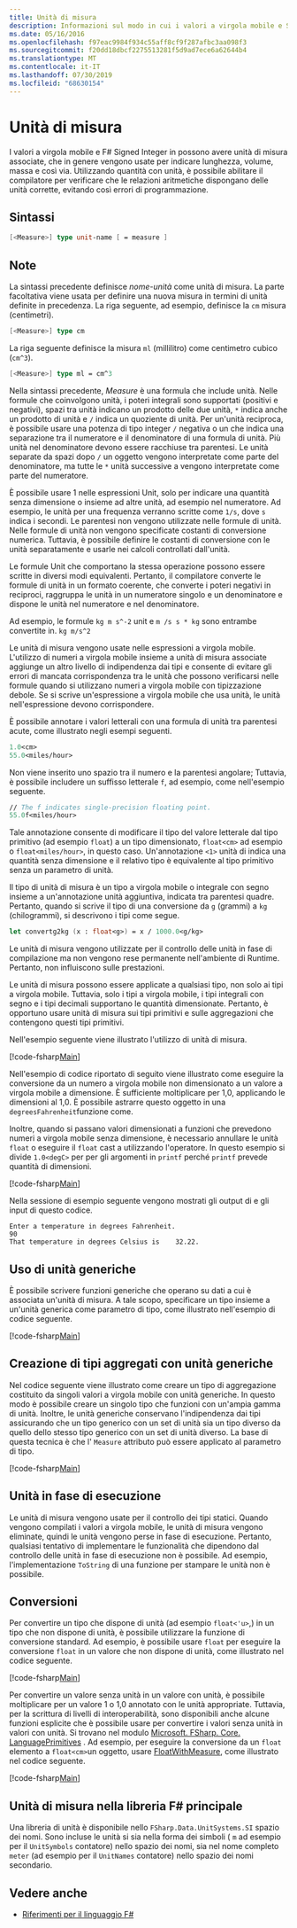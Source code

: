 ```yaml
---
title: Unità di misura
description: Informazioni sul modo in cui i valori a virgola mobile e Signed Integer in F# possono avere unità di misura associate, che in genere vengono usate per indicare la lunghezza, il volume e la massa.
ms.date: 05/16/2016
ms.openlocfilehash: f97eac9984f934c55aff8cf9f287afbc3aa098f3
ms.sourcegitcommit: f20dd18dbcf2275513281f5d9ad7ece6a62644b4
ms.translationtype: MT
ms.contentlocale: it-IT
ms.lasthandoff: 07/30/2019
ms.locfileid: "68630154"
---
```

# <a name="units-of-measure"></a>Unità di misura

I valori a virgola mobile e F# Signed Integer in possono avere unità di misura associate, che in genere vengono usate per indicare lunghezza, volume, massa e così via. Utilizzando quantità con unità, è possibile abilitare il compilatore per verificare che le relazioni aritmetiche dispongano delle unità corrette, evitando così errori di programmazione.

## <a name="syntax"></a>Sintassi

```fsharp
[<Measure>] type unit-name [ = measure ]
```

## <a name="remarks"></a>Note

La sintassi precedente definisce *nome-unità* come unità di misura. La parte facoltativa viene usata per definire una nuova misura in termini di unità definite in precedenza. La riga seguente, ad esempio, definisce la `cm` misura (centimetri).

```fsharp
[<Measure>] type cm
```

La riga seguente definisce la misura `ml` (millilitro) come centimetro cubico (`cm^3`).

```fsharp
[<Measure>] type ml = cm^3
```

Nella sintassi precedente, *Measure* è una formula che include unità. Nelle formule che coinvolgono unità, i poteri integrali sono supportati (positivi e negativi), spazi tra unità indicano un prodotto delle due unità, `*` indica anche un prodotto di unità e `/` indica un quoziente di unità. Per un'unità reciproca, è possibile usare una potenza di tipo integer `/` negativa o un che indica una separazione tra il numeratore e il denominatore di una formula di unità. Più unità nel denominatore devono essere racchiuse tra parentesi. Le unità separate da spazi dopo `/` un oggetto vengono interpretate come parte del denominatore, ma tutte le `*` unità successive a vengono interpretate come parte del numeratore.

È possibile usare 1 nelle espressioni Unit, solo per indicare una quantità senza dimensione o insieme ad altre unità, ad esempio nel numeratore. Ad esempio, le unità per una frequenza verranno scritte come `1/s`, dove `s` indica i secondi. Le parentesi non vengono utilizzate nelle formule di unità. Nelle formule di unità non vengono specificate costanti di conversione numerica. Tuttavia, è possibile definire le costanti di conversione con le unità separatamente e usarle nei calcoli controllati dall'unità.

Le formule Unit che comportano la stessa operazione possono essere scritte in diversi modi equivalenti. Pertanto, il compilatore converte le formule di unità in un formato coerente, che converte i poteri negativi in reciproci, raggruppa le unità in un numeratore singolo e un denominatore e dispone le unità nel numeratore e nel denominatore.

Ad esempio, le formule `kg m s^-2` unit e `m /s s * kg` sono entrambe convertite in. `kg m/s^2`

Le unità di misura vengono usate nelle espressioni a virgola mobile. L'utilizzo di numeri a virgola mobile insieme a unità di misura associate aggiunge un altro livello di indipendenza dai tipi e consente di evitare gli errori di mancata corrispondenza tra le unità che possono verificarsi nelle formule quando si utilizzano numeri a virgola mobile con tipizzazione debole. Se si scrive un'espressione a virgola mobile che usa unità, le unità nell'espressione devono corrispondere.

È possibile annotare i valori letterali con una formula di unità tra parentesi acute, come illustrato negli esempi seguenti.

```fsharp
1.0<cm>
55.0<miles/hour>
```

Non viene inserito uno spazio tra il numero e la parentesi angolare; Tuttavia, è possibile includere un suffisso letterale `f`, ad esempio, come nell'esempio seguente.

```fsharp
// The f indicates single-precision floating point.
55.0f<miles/hour>
```

Tale annotazione consente di modificare il tipo del valore letterale dal tipo primitivo (ad esempio `float`) a un tipo dimensionato, `float<cm>` ad esempio o `float<miles/hour>`, in questo caso. Un'annotazione `<1>` unità di indica una quantità senza dimensione e il relativo tipo è equivalente al tipo primitivo senza un parametro di unità.

Il tipo di unità di misura è un tipo a virgola mobile o integrale con segno insieme a un'annotazione unità aggiuntiva, indicata tra parentesi quadre. Pertanto, quando si scrive il tipo di una conversione da `g` (grammi) a `kg` (chilogrammi), si descrivono i tipi come segue.

```fsharp
let convertg2kg (x : float<g>) = x / 1000.0<g/kg>
```

Le unità di misura vengono utilizzate per il controllo delle unità in fase di compilazione ma non vengono rese permanente nell'ambiente di Runtime. Pertanto, non influiscono sulle prestazioni.

Le unità di misura possono essere applicate a qualsiasi tipo, non solo ai tipi a virgola mobile. Tuttavia, solo i tipi a virgola mobile, i tipi integrali con segno e i tipi decimali supportano le quantità dimensionate. Pertanto, è opportuno usare unità di misura sui tipi primitivi e sulle aggregazioni che contengono questi tipi primitivi.

Nell'esempio seguente viene illustrato l'utilizzo di unità di misura.

[!code-fsharp[Main](~/samples/snippets/fsharp/lang-ref-2/snippet6901.fs)]

Nell'esempio di codice riportato di seguito viene illustrato come eseguire la conversione da un numero a virgola mobile non dimensionato a un valore a virgola mobile a dimensione. È sufficiente moltiplicare per 1,0, applicando le dimensioni al 1,0. È possibile astrarre questo oggetto in una `degreesFahrenheit`funzione come.

Inoltre, quando si passano valori dimensionati a funzioni che prevedono numeri a virgola mobile senza dimensione, è necessario annullare le unità `float` o eseguire il `float` cast a utilizzando l'operatore. In questo esempio si divide `1.0<degC>` per per gli argomenti in `printf` perché `printf` prevede quantità di dimensioni.

[!code-fsharp[Main](~/samples/snippets/fsharp/lang-ref-2/snippet6902.fs)]

Nella sessione di esempio seguente vengono mostrati gli output di e gli input di questo codice.

```
Enter a temperature in degrees Fahrenheit.
90
That temperature in degrees Celsius is    32.22.
```

## <a name="using-generic-units"></a>Uso di unità generiche

È possibile scrivere funzioni generiche che operano su dati a cui è associata un'unità di misura. A tale scopo, specificare un tipo insieme a un'unità generica come parametro di tipo, come illustrato nell'esempio di codice seguente.

[!code-fsharp[Main](~/samples/snippets/fsharp/lang-ref-2/snippet6903.fs)]

## <a name="creating-aggregate-types-with-generic-units"></a>Creazione di tipi aggregati con unità generiche

Nel codice seguente viene illustrato come creare un tipo di aggregazione costituito da singoli valori a virgola mobile con unità generiche. In questo modo è possibile creare un singolo tipo che funzioni con un'ampia gamma di unità. Inoltre, le unità generiche conservano l'indipendenza dai tipi assicurando che un tipo generico con un set di unità sia un tipo diverso da quello dello stesso tipo generico con un set di unità diverso. La base di questa tecnica è che l' `Measure` attributo può essere applicato al parametro di tipo.

[!code-fsharp[Main](~/samples/snippets/fsharp/lang-ref-2/snippet6904.fs)]

## <a name="units-at-runtime"></a>Unità in fase di esecuzione

Le unità di misura vengono usate per il controllo dei tipi statici. Quando vengono compilati i valori a virgola mobile, le unità di misura vengono eliminate, quindi le unità vengono perse in fase di esecuzione. Pertanto, qualsiasi tentativo di implementare le funzionalità che dipendono dal controllo delle unità in fase di esecuzione non è possibile. Ad esempio, l'implementazione `ToString` di una funzione per stampare le unità non è possibile.

## <a name="conversions"></a>Conversioni

Per convertire un tipo che dispone di unità (ad esempio `float<'u>`,) in un tipo che non dispone di unità, è possibile utilizzare la funzione di conversione standard. Ad esempio, è possibile usare `float` per eseguire la conversione `float` in un valore che non dispone di unità, come illustrato nel codice seguente.

[!code-fsharp[Main](~/samples/snippets/fsharp/lang-ref-2/snippet6905.fs)]

Per convertire un valore senza unità in un valore con unità, è possibile moltiplicare per un valore 1 o 1,0 annotato con le unità appropriate. Tuttavia, per la scrittura di livelli di interoperabilità, sono disponibili anche alcune funzioni esplicite che è possibile usare per convertire i valori senza unità in valori con unità. Si trovano nel modulo [Microsoft. FSharp. Core. LanguagePrimitives](https://msdn.microsoft.com/library/69d08ac5-5d51-4c20-bf1e-850fd312ece3) . Ad esempio, per eseguire la conversione da un `float` elemento a `float<cm>`un oggetto, usare [FloatWithMeasure](https://msdn.microsoft.com/library/69520bc7-d67b-46b8-9004-7cac9646b8d9), come illustrato nel codice seguente.

[!code-fsharp[Main](~/samples/snippets/fsharp/lang-ref-2/snippet6906.fs)]

## <a name="units-of-measure-in-the-f-core-library"></a>Unità di misura nella libreria F# principale

Una libreria di unità è disponibile nello `FSharp.Data.UnitSystems.SI` spazio dei nomi. Sono incluse le unità si sia nella forma dei simboli ( `m` ad esempio per il `UnitSymbols` contatore) nello spazio dei nomi, sia nel nome completo `meter` (ad esempio per il `UnitNames` contatore) nello spazio dei nomi secondario.

## <a name="see-also"></a>Vedere anche

- [Riferimenti per il linguaggio F#](index.md)
